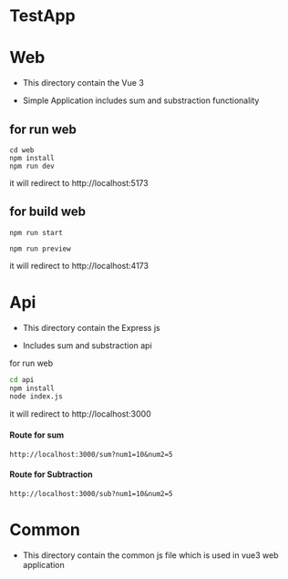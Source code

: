 # TestApp



#  Web 
 
- This directory contain the Vue 3 

- Simple Application includes sum and substraction functionality

## for run web

```
cd web
npm install
npm run dev
```
it will redirect to http://localhost:5173

## for build web


```npm run start```

```npm run preview```

it will redirect to http://localhost:4173


#  Api 
 
- This directory contain the Express js

- Includes sum and substraction api

for run web

```bash
cd api
npm install
node index.js
```

it will redirect to http://localhost:3000

#### Route for sum

```
http://localhost:3000/sum?num1=10&num2=5
```


#### Route for Subtraction 

```
http://localhost:3000/sub?num1=10&num2=5
```

# Common 

- This directory contain the common js file which is used in vue3 web application
